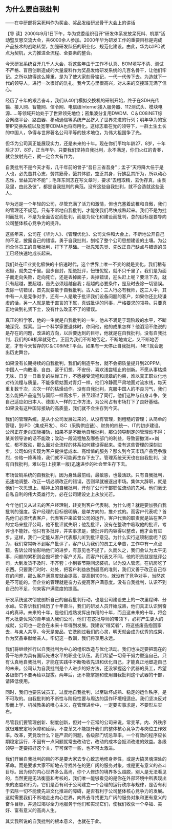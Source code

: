 ## 为什么要自我批判

——在中研部将呆死料作为奖金、奖品发给研发骨干大会上的讲话



【导  读】2000年9月1日下午，华为党委组织召开“研发体系发放呆死料、机票”活动暨反思交流大会，共6000余人参加。2000年华为研发工作的重要目标是完成产品技术的战略转型，加强研发队伍的职业化、规范化建设。由此，华为以IPD试点为契机，大力推进全流程、全要素的整合。



今天研发系统召开几千人大会，将这些年由于工作不认真、BOM填写不清、测试不严格、盲目创新造成的大量废料作为奖品发给研发系统的几百名骨干，让他们牢记。之所以搞得这么隆重，是为了使大家刻骨铭记，一代一代传下去。为造就下一代的领导人，进行一次很好的洗礼。我今天心里很高兴，对未来的交接班充满了信心。

经历了十年的艰苦奋斗，我们从40门模拟交换机的研制开始，终于在SDH光传输、接入网、智能网、信令网、电信级Internet接入服务器、112测试头、模块电源……等领域开始处于了世界领先地位；密集波分复用DWDM、C＆C08iNET综合网络平台、路由器、移动通信等系统产品挤入了世界先进的行列；明年华为的宽带IP交换系统以及宽带CDMA也将商用化。这标志着在党的领导下，一群土生土长的中国人，争得与世界著名公司平等的技术地位，为伟大祖国争了光。

但华为公司真正能展现实力，还是未来的十年。现在你们平均年龄27、8岁，十年后才37、8岁，正当年华。只要我们坚持自我批判，永不满足，你们火红的青春，就会放射光芒，就一定会大有作为。

自我批判不是今天才有，几千年前的曾子“吾日三省吾身”；孟子“天将降大任于是人也，必先苦其心志，劳其筋骨，饿其体肤，空乏其身，行拂乱其所为，所以动心忍性，曾益其所不能”；毛泽东同志在写文章时，要求“去粗取精，去伪存真，由表及里，由此及彼”，都是自我批判的典范。没有这些自我批判，就不会造就这些圣人。

华为还是一个年轻的公司，尽管充满了活力和激情，但也充塞着幼稚和自傲，我们的管理还不规范。只有不断地自我批判，才能使我们尽快成熟起来。我们不是为批判而批判，不是为全面否定而批判，而是为优化和建设而批判，总的目标是要导向公司整体核心竞争力的提升。

这些年来，公司在《华为人》、《管理优化》、公司文件和大会上，不断地公开自己的不足，披露自己的错误，勇于自我批判，刨松了整个公司思想建设的土壤。为公司全体员工的自我批判，打下了基础。一批先知先觉、先改正自己缺点与错误的员工已经快速地成长起来。

我们处在IT业变化极快的十倍速时代，这个世界上唯一不变的就是变化。我们稍有迟疑，就失之千里。固步自封，拒绝批评，忸忸怩怩，就不只千里了。我们是为面子而走向失败，走向死亡，还是丢掉面子，丢掉错误，迎头赶上呢？要活下去，就只有超越，要超越，首先必须超越自我；超越的必要条件，是及时去除一切错误。去除一切错误，首先就要敢于自我批判。古人云：三人行必有我师，这三人中，其中有一人是竞争对手，还有一人是敢于批评我们设备问题的客户，如果你还比较谦虚的话，另一人就是敢于直言的下属，真诚批评的同事，严格要求的领导。只要真正地做到礼贤下士，没有什么改正不了的错误。

真正的科学家，他的一生就是自我批判的一生，他从不满足于现阶段的水平，不断地深究、探索。当一个科学家要退休时，你问他，他的成果怎样？他滔滔不绝说的是存在的问题，改进的方向，以后要达到的目标，他就是在自我批判。没有自我批判，我们的08机早就死亡。正因为我们不断地否定，不断地肯定，又不断地否定，才有今天暂存的C＆C08iNET平台。如果有一天停止自我批判，iNET就会退出历史舞台。

如果没有长期持续的自我批判，我们的制造平台，就不会把质量提升到20PPM。中国人一向散漫、自由、富于幻想、不安份、喜欢浅尝辄止的创新。不愿从事枯燥无味、日复一日重复的枯燥工作，不愿接受流程和规章的约束，难以真正职业化地对待流程与质量。不能像尼姑面对青灯一样，他们冷静而严肃地面对流水线，每天重复数千次，次次一样的枯燥动作。没有自我批判，克服中国人的不良习气，我们怎么能把产品造到与国际一样高水平，甚至超过了同行。他们这种与自身斗争，使自己适应如日本人、德国人一样的工作方法，为公司占有市场打下了良好基础。 如果没有这种国际接轨的高质量，我们就不会生存到今天。

我们的管理系统，是从小公司发展过来的，从没有管理，到粗糙的管理；从简单的管理，到IPD（集成开发）、ISC（采购供应链）、财务的四统一、IT的初步建设。公司正在走向国际接轨，如果不是不断地自我批判，那位领导制定的管理动不得；某某领导讲的话不能改；改动一段流程触及哪些部门的利益，导致要撤消××岗位，都不敢动，那么面对全流程的体系如何建设得起来。没有这些管理的深刻进步，公司如何实现为客户提供低成本、高增值的服务？那么到今天市场产品竞争激烈，价格一降再降，我们就不可能再生存下去了。管理系统天天也在自我批判，没有自我批判，难以在(上接第一版)迅速进步的社会里生存下去。

市场营销系统的自我批判，因为身处最前线，最敏感，也最活跃。只有自我批判，迅速地调整、改正一切必须改正的错误，否则早就被逐出市场。集体大辞职，就是他们一次思想上、精神上的自我批判，开创了公司干部职位流动的先河。他们毫无自私自利的伟大英雄行为，必在公司建设史上永放光芒。

今年他们又从过去的客户经理制，转变到客户代表制。为什么呢？就是要加强自我批判的强度。客户经理的目标很明确，是单方向的，推介式的。而客户代表呢？首先他们必须代表客户，代表客户来监督公司的运作。客户代表的职责就是站在客户的立场来批评公司，他不批评就失职；他乱批评，没有在整改中吸取他的批评，考评也不能好。他只有多批评，并实事求是，使批评的内容得以整改，他才会有进步。这样，我们一定能从客户代表那儿听到批评意见。为什么实行这项制度呢？因为，我们常常听不到客户批评了，客户认为我们的员工太辛苦，工作中有一点点错，告诉公司怕影响他们的进步，有意见也不提了。久而久之，我们会认为太平无事，问题的累积则会毁坏整个客户关系。而客户代表又不同，他的职责就是批评公司，大到发货不及时、不齐套；小到春节期间您装机，以为没人管您，在机房吃了东西。只要我们时时、处处，把客户利益放到最高的准则，我们又善于改正自己存在的问题，那么客户满意度就会提高，提高到100％，就没有了竞争对手，当然这是不可能的。但企业的管理就是奋力去提高客户满意度。没有自我批判，认识不到自己的不足，何来客户满意度的提高。

研发系统这次彻底剖析自己的自我批判行动，也是公司建设史上的一次里程碑、分水岭。它告诉我们经历了十年奋斗，我们的研发人员开始成熟，他们真正认识到奋斗的真谛。未来的十年，是他们成熟发挥出作用的十年，而且这未来的十年，将会有大批更优秀的青年涌入我们公司，他们‘在这批导师的带领下，必将产生更大的成就，公司也一定会在未来十年得到发展。我建议“得奖者”，将这些废品抱回家去，与亲人共享。今天是废品，它洗刷过我们的心灵，明天就会成为优秀的成果，作为奖品奉献给亲人。牢记这一教训，我们将享用永远。

我们将继续推行以自我批判为中心的组织改造与优化活动。我们也决定要把现在的骨干培养为具有国际先进水平的职业化队伍。我们希望一切骨干努力塑造自己，只有认真地自我批判，才能在实践中不断吸收先进和优化自己，才能真正地塑造自己的未来。公司认为自我批判是个人进步的好方法，还没掌握这个武器的员工，希望各级部门不要再给以提拔。两年后，还不能掌握和使用自我批判这个武器的干部，请降低使用。

同时，我们也要告诫员工，过度地自我批判，以至破坏成熟、稳定的运作秩序，是不可取的。自我批判的不断性与阶段性要与周边的运作环境相适应。我们坚决反对形而上学、机械教条的唯心主义，在管理进步中，一定要实事求是，不要形左实右。

尽管我们要管理创新、制度创新，但对一个正常的公司来说，常变革，内、外秩序就很难安定地保障和延续，不变革又不能提升我们的整体核心竞争力与岗位工作效率。改革，究竟改什么？是严肃的问题，各级部门切忌草率。一个有效的程序应长期稳定运行，不因有一点问题就常去改动它，改动的成本会抵消改进的效益。各级领导一定要把好这个关，宁可保守一些，也不可太激进。

我们开展自我批判的目的不是要大家去专心致志地修身养性，或是大搞灵魂深处的革命。而是要求大家不断地去寻找外在的更广阔的服务对象，或是更有意义的奋斗目标。因为你的内心世界多么高尚，你个人修炼的境界多么超脱，别人是无法看见的，当然更是无法衡量和考核的，我们唯一能够看见的是你在外部环境中所表现出来的态度和行为，它们是否有利于公司建立一个合理的运行秩序与规律，是否有利于去除一切不能使先进文化推进的障碍，是否有利于公司整体核心竞争力的发展。这就需要我们不断地走出内心世界，向外去寻找更为广阔的服务对象和更有意义的奋斗目标，并通过竭尽全力地服务于他们和实现它们，使我们收获一个幸福、美好、富有意义的高尚人生。

其实我所说的自我批判的根本意义，也就在于此。
